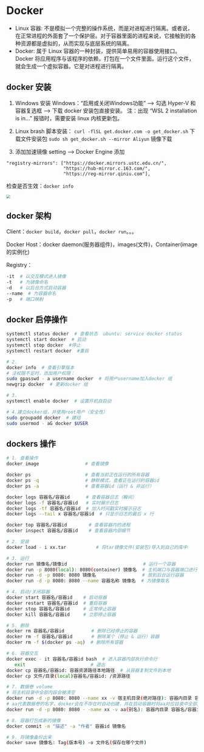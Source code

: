 # Docker

- Linux 容器: 不是模拟一个完整的操作系统，而是对进程进行隔离。或者说，在正常进程的外面套了一个保护层。对于容器里面的进程来说，它接触到的各种资源都是虚拟的，从而实现与底层系统的隔离。 
- Docker: 属于 Linux 容器的一种封装，提供简单易用的容器使用接口。Docker 将应用程序与该程序的依赖，打包在一个文件里面。运行这个文件，就会生成一个虚拟容器。它是对进程进行隔离。

## docker 安装
1. Windows 安装
Windows：“启用或关闭Windows功能” --> 勾选 Hyper-V 和容器复选框 --> 下载 docker 安装包直接安装。
注：出现 “WSL 2 installation is in...” 报错时，需要安装 linux 内核更新包。

2. Linux brash 脚本安装：
`curl -flSL get.docker.com -o get_docker.sh`   下载文件安装包
`sudo sh get_docker.sh --mirror Aliyun`   镜像下载

3. 添加加速镜像
setting --> Docker Engine 添加
```
"registry-mirrors": ["https://docker.mirrors.ustc.edu.cn/",
                     "https://hub-mirror.c.163.com/",
                     "https://reg-mirror.qiniu.com"],
```
检查是否生效：`docker info`

<img src="/imgs/tools/docker/docker1.png" style="zoom:60%;" />

## docker 架构

Client：`docker build`，`docker pull`，`docker run`。。。

Docker Host：docker daemon(服务器组件)，images(文件)，Container(image的实例化)

Registry：

```bash
-it  # 以交互模式进入镜像
-t   # 为镜像命名
-d   # 以后台方式启动容器
--name  # 为容器命名
-p   # 端口映射
```

## docker 启停操作

```bash
systemctl status docker  # 查看状态  ubuntu: service docker status
systemctl start docker  # 启动
systemctl stop docker  #停止
systemctl restart docker  #重启

# 2.
docker info  # 查看引擎版本
# 注权限不足时，添加用户权限：
sudo gpasswd - a username docker  # 将用户username加入docker 组
newgrip docker  # 更新docker 组

# 3.
systemctl enable docker  # 设置开机自启动

# 4.建立docker组，并使用root用户（安全性）
sudo groupadd docker  # 建组
sudo usermod - aG docker $USER
```

## dockers 操作
```bash
# 1. 查看操作
docker image                 # 查看镜像

docker ps                    # 查看当前正在运行的所有容器
docker ps -q                 # 静默模式，查看正在运行的容器id
docker ps -a                 # 查看容器id（运行 & 非运行）

docker logs 容器名/容器id      # 查看容器日志（瞬间）
docker logs -f 容器名/容器id   # 实时展示日志
docker logs -tf 容器名/容器id  # 加入时间戳实时展示日志
docker logs --tail x 容器名/容器id  # 只显示日志的最后 x 行

docker top 容器名/容器id        # 查看容器内的进程
docker inspect 容器名/容器id    # 查看容器内部细节

# 2. 安装
docker load - i xx.tar           # 将tar镜像文件(安装包)导入到自己的库中

# 3. 运行
docker run 镜像名/镜像id                            # 运行一个容器
docker run -p 8080(local): 8080(container) 镜像名  # 主机端口与容器端口进行映射
docker run -d -p 8080: 8080 镜像名                 # 放到后台运行容器
docker run -d -p 8080: 8080 --name 容器名称 镜像名  # 为镜像取名

# 4. 启动/关闭容器
docker start 容器名/容器id    # 启动容器
docker restart 容器名/容器id  # 重启容器
docker stop 容器名/容器id     # 正常停止容器
docker kill 容器名/容器id     # 立即停止容器

# 5. 删除
docker rm 容器名/容器id          # 删除已经停止的容器
docker rm -f 容器名/容器id       # 删除某个（停止 & 运行）容器
docker rm -f $(docker ps -aq)  # 删除所有容器

# 6. 容器交互
docker exec - it 容器名/容器id bash  # 进入容器内部执行命令行
   exit                        # 退出
docker cp 容器名/容器id: 容器资源路径本地路径  # 从容器复制文件到本地
docker cp 文件/目录(local)容器名/容器id: /资源路径

# 7. 数据卷 volume
# 将主机目录中全部内容会被清空
docker run -d -p 8080: 8080 --name xx -v 宿主机目录(绝对路径): 容器内目录 容器名/容器id
# aa代表数据卷的名字，docker会在不存在时自动创建，并在启动容器时将aa对应目录中全部内容复制到映射目录中
docker run -d -p 8080: 8080 - -name xx -v aa(别名): 容器内目录 容器名/容器id

# 8. 容器打包成新的镜像
docker commit -m "描述" -a "作者" 容器id 镜像名

# 9. 将镜像备份出来
docker save 镜像名: Tag(版本号) -o 文件名(保存在哪个文件)
```
